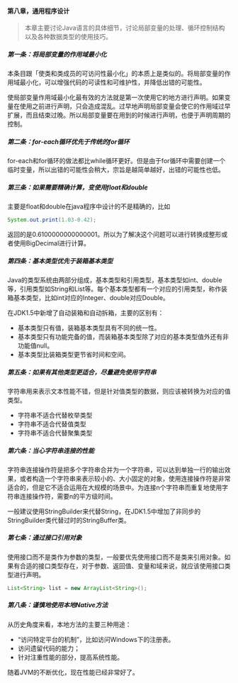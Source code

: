 #### 第八章，通用程序设计
>本章主要讨论Java语言的具体细节，讨论局部变量的处理、循环控制结构以及各种数据类型的使用技巧。

##### 第一条：将局部变量的作用域最小化
本条目跟「使类和类成员的可访问性最小化」的本质上是类似的。将局部变量的作用域最小化，可以增强代码的可读性和可维护性，并降低出错的可能性。

使局部变量作用域最小化最有效的方法就是第一次使用它的地方进行声明。如果变量在使用之前进行声明，只会造成混乱。过早地声明局部变量会使它的作用域过早扩展，而且结束过晚。所以局部变量要在用到的时候进行声明，也便于声明周期的控制。

##### 第二条：for-each循环优先于传统的for循环
for-each和for循环的做法都比while循环更好。但是由于for循环中需要创建一个临时变量，所以出错的可能性会稍大，宗旨是越简单越好，出错的可能性也低。

##### 第三条：如果需要精确计算，变使用float和double
主要是float和double在java程序中设计的不是精确的，比如
```java
System.out.print(1.03-0.42);
```
返回的是0.6100000000000001。所以为了解决这个问题可以进行转换成整形或者使用BigDecimal进行计算。

##### 第四条：基本类型优先于装箱基本类型
Java的类型系统由两部分组成，基本类型和引用类型，基本类型如int、double等，引用类型如String和List等。每个基本类型都有一个对应的引用类型，称作装箱基本类型，比如int对应的Integer、double对应Double。

在JDK1.5中新增了自动装箱和自动拆箱，主要的区别有：
- 基本类型只有值，装箱基本类型具有不同的统一性。
- 基本类型只有功能完备的值，而装箱基本类型除了对应的基本类型值外还有非功能值null。
- 基本类型比装箱类型更节省时间和空间。

##### 第五条：如果有其他类型更适合，尽量避免使用字符串
字符串用来表示文本性能不错，但是针对值类型的数据，则应该被转换为对应的值类型。
- 字符串不适合代替枚举类型
- 字符串不适合代替值类型
- 字符串不适合代替聚集类型

##### 第六条：当心字符串连接的性能
字符串连接操作符是把多个字符串合并为一个字符串，可以达到单独一行的输出效果，或者构造一个字符串来表示较小的、大小固定的对象，使用连接操作符是非常适合的，但是它不适合运用在大规模的场景中。为连接n个字符串而重复地使用字符串连接操作符，需要n的平方级时间。

一般建议使用StringBuilder来代替String，在JDK1.5中增加了非同步的StringBuilder类代替过时的StringBuffer类。

##### 第七条：通过接口引用对象
使用接口而不是类作为参数的类型，一般要优先使用接口而不是类来引用对象。如果有合适的接口类型存在，对于参数、返回值、变量和域来说，就应该使用接口类型进行声明。
```java
List<String> list = new ArrayList<String>();
```

##### 第八条：谨慎地使用本地Native方法
从历史角度来看，本地方法的主要三种用途：
- “访问特定平台的机制”，比如访问Windows下的注册表。
- 访问遗留代码的能力；
- 针对注重性能的部分，提高系统性能。

随着JVM的不断优化，现在性能已经非常好了。